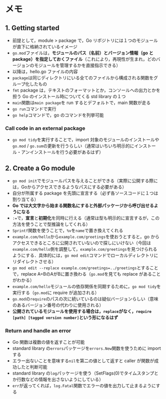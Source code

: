 # メモ


## 1. Getting started
- 前提として，module > package で，Go リポジトリには１つのモジュールが直下に格納されているイメージ
- `go.mod`ファイルは，**モジュールのパス（名前）とバージョン情報（go と package）を指定しておくファイル**（これにより，再現性が生まれ，どのバージョンのモジュールを管理するかを直接指示できる）
- 以降は，hello.go ファイルの内容
- `package`は同じディレクトリにいる全てのファイルから構成される関数をグループ化したもの
- `fmt` package は，テキストのフォーマットとか，コンソールへの出力とかを担う Go のインストール時についてくる std library の１つ
- `main`関数は`main package`を run するとデフォルトで，main 関数が走る
- `go run`コマンドで実行
- `go help`コマンドで，go のコマンドを列挙可能
### Call code in an external package
- `go mod tidy`を実行することで，import 対象のモジュールのインストールや`go.mod` / `go.sum`の更新を行うらしい（通常はいちいち明示的にインストール・アンインストールを行う必要があるはず）


## 2. Create a Go module
- `go mod init`でモジュールパスを与えることができる（実際に公開する際には，Goからアクセスできるようなパスにする必要がある）
- 自分が所属する package を先頭に宣言する（必ず各ソースコードに１つは割り当てる）
- **Go では大文字から始まる関数名にすると外部パッケージから呼び出せるようになる**
- `:=`で，**宣言**と**初期化**を同時に行える（通常は型も明示的に宣言するが，この方法を使うことで型推論をしてくれる）
- `Sprintf`関数を使うことで，`%v`を`name`で置き換えてくれる
- `example.com/hello`から`example.com/greetings`を使おうとすると，go からアクセスできるところに公開されていないので探しにいけない（今回は`example.com/hello`側を調整して，`example.com/greetings`を見つけられるようにする．具体的には，`go mod edit`コマンドでローカルディレクトリにリダイレクトさせる）
- `go mod edit --replace example.com/greetings=../greetings`とすることで，replace A=BのAがBに置き換わる（`go.mod`を見ても replace があることがわかる）
- `example.com/hello`モジュールの依存関係を同期するために，`go mod tidy`を実行する（`go.mod`に require が追加される）
- `go.mod`の`require`のパスの次に続いているのは疑似バージョンらしい（意味のあるバージョン番号の代わりに使用される）
- **公開されているモジュールを使用する場合は，`replace`がなく，`require [path] [tagged version number]`という形になるはず**
### Return and handle an error
- Go 関数は複数の値を返すことが可能
- standard library の`errors`パッケージを`errors.New`関数を使うために import する
- エラー出ないことを意味する`nil`を第二の値として返すと caller が関数が成功したと判断可能
- standard library の`log`パッケージを使う（SetFlags(0)でタイムスタンプとか行数などの情報を出さないようにしている）
- `err`が返ってくれば，`log.Fatal`関数でエラーの値を出力して止まるようにする